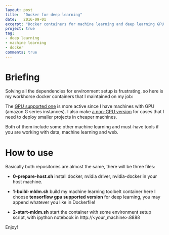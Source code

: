 ```yaml
---
layout: post
title:  "Docker for deep learning"
date:   2016-09-01
excerpt: "Docker containers for machine learning and deep learning GPU support."
project: true
tag:
- deep learning
- machine learning
- docker
comments: true
---
```


# Briefing

Solving all the dependencies for environment setup is frustrating, so here is my workhorse docker containers that I maintained on my job:

The [GPU supported one](https://github.com/Marsan-Ma/docker_mldm_gpu) is more active since I have machines with GPU (amazon G series instances). I also make [a non-GPU version](https://github.com/Marsan-Ma/docker_mldm) for cases that I need to deploy smaller projects in cheaper machines.

Both of them include some other machine learning and must-have tools if you are working with data, machine learning and web.


# How to use

Basically both repositories are almost the same, there will be three files:

* **0-prepare-host.sh**
  install docker, nvidia driver, nvidia-docker in your host machine.

* **1-build-mldm.sh**
  build my machine learning toolbelt container
  here I choose **tensorflow gpu supported version** for deep learning, you may append whatever you like in Dockerfile!

* **2-start-mldm.sh**
  start the container with some environment setup script, with ipython notebook in http://<your_machine>:8888


Enjoy!
